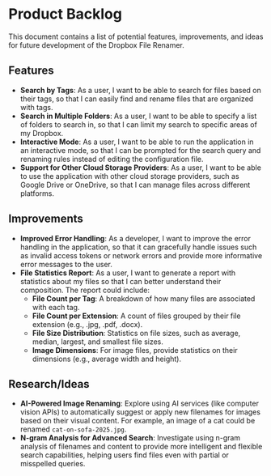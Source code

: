 # Product Backlog

This document contains a list of potential features, improvements, and ideas for future development of the Dropbox File Renamer.

## Features

- **Search by Tags**: As a user, I want to be able to search for files based on their tags, so that I can easily find and rename files that are organized with tags.
- **Search in Multiple Folders**: As a user, I want to be able to specify a list of folders to search in, so that I can limit my search to specific areas of my Dropbox.
- **Interactive Mode**: As a user, I want to be able to run the application in an interactive mode, so that I can be prompted for the search query and renaming rules instead of editing the configuration file.
- **Support for Other Cloud Storage Providers**: As a user, I want to be able to use the application with other cloud storage providers, such as Google Drive or OneDrive, so that I can manage files across different platforms.

## Improvements

- **Improved Error Handling**: As a developer, I want to improve the error handling in the application, so that it can gracefully handle issues such as invalid access tokens or network errors and provide more informative error messages to the user.
- **File Statistics Report**: As a user, I want to generate a report with statistics about my files so that I can better understand their composition. The report could include:
  - **File Count per Tag**: A breakdown of how many files are associated with each tag.
  - **File Count per Extension**: A count of files grouped by their file extension (e.g., .jpg, .pdf, .docx).
  - **File Size Distribution**: Statistics on file sizes, such as average, median, largest, and smallest file sizes.
  - **Image Dimensions**: For image files, provide statistics on their dimensions (e.g., average width and height).

## Research/Ideas

- **AI-Powered Image Renaming**: Explore using AI services (like computer vision APIs) to automatically suggest or apply new filenames for images based on their visual content. For example, an image of a cat could be renamed `cat-on-sofa-2025.jpg`.
- **N-gram Analysis for Advanced Search**: Investigate using n-gram analysis of filenames and content to provide more intelligent and flexible search capabilities, helping users find files even with partial or misspelled queries.